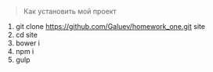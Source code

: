 >  Как установить мой проект

1. git clone https://github.com/Galuev/homework_one.git site
2. cd site
3. bower i
4. npm i
5. gulp